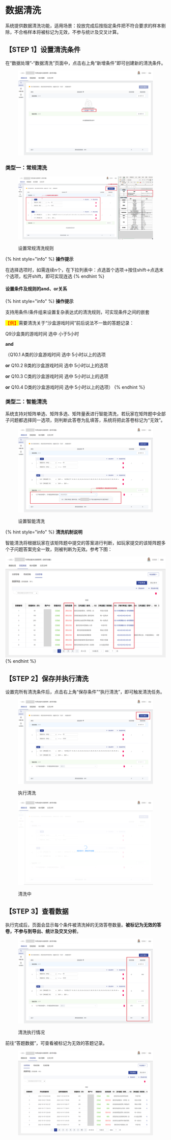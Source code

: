 # 数据清洗

系统提供数据清洗功能，适用场景：投放完成后按指定条件把不符合要求的样本剔除，不合格样本将被标记为无效，不参与统计及交叉计算。

## 【STEP 1】设置清洗条件

在“数据处理”-“数据清洗”页面中，点击右上角“新增条件”即可创建新的清洗条件。

<figure><img src="../../.gitbook/assets/image (423).png" alt=""><figcaption></figcaption></figure>

### 类型一：常规清洗

<figure><img src="../../.gitbook/assets/image (408).png" alt=""><figcaption><p>设置常规清洗规则</p></figcaption></figure>

{% hint style="info" %}
**操作提示**

在选择选项时，如需连续n个，在下拉列表中：点选首个选项->按住shift->点选末个选项，松开shift，即可实现连选
{% endhint %}

#### 设置条件及规则的and、or关系

{% hint style="info" %}
**操作提示**

支持用条件/条件组来设置复杂表达式的清洗规则，可实现条件之间的嵌套

<mark style="color:red;">【例】</mark>需要清洗关于“沙盒游戏时间”前后说法不一致的答题记录：

Q9沙盒类的游戏时间 选中 小于5小时&#x20;

**and**&#x20;

（Q10.1 A类的沙盒游戏时间 选中 5小时以上的选项&#x20;

**or** Q10.2 B类的沙盒游戏时间 选中 5小时以上的选项&#x20;

**or** Q10.3 C类的沙盒游戏时间 选中 5小时以上的选项&#x20;

**or** Q10.4 D类的沙盒游戏时间 选中 5小时以上的选项）
{% endhint %}

### 类型二：智能清洗

系统支持对矩阵单选、矩阵多选、矩阵量表进行智能清洗，若玩家在矩阵题中全部子问题都选择同一选项，则判断此答卷为乱填答，系统将把此答卷标记为“无效”。

<figure><img src="../../.gitbook/assets/image (424).png" alt=""><figcaption><p>设置智能清洗</p></figcaption></figure>

{% hint style="info" %}
**清洗机制说明**

智能清洗将根据玩家在该矩阵题中提交的答案进行判断，如玩家提交的该矩阵题多个子问题答案完全一致，则被判断为无效。参考下图：

<img src="../../.gitbook/assets/image (398).png" alt="" data-size="original">
{% endhint %}

## 【STEP 2】保存并执行清洗

设置完所有清洗条件后，点击右上角“保存条件”“执行清洗”，即可触发清洗任务。

<figure><img src="../../.gitbook/assets/image (399).png" alt=""><figcaption><p>执行清洗</p></figcaption></figure>

<figure><img src="../../.gitbook/assets/image (397) (1).png" alt=""><figcaption><p>清洗中</p></figcaption></figure>

## 【STEP 3】查看数据

执行完成后，页面会显示每个条件被清洗掉的无效答卷数量。**被标记为无效的答卷，不参与到导出、统计及交叉分析**。

<figure><img src="../../.gitbook/assets/image (417).png" alt=""><figcaption><p>清洗执行情况</p></figcaption></figure>

前往“答题数据”，可查看被标记为无效的答题记录。

<figure><img src="../../.gitbook/assets/image (407).png" alt=""><figcaption></figcaption></figure>
